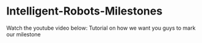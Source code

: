 # Intelligent-Robots-Milestones
Watch the youtube video below: 
Tutorial on how we want you guys to mark our milestone
